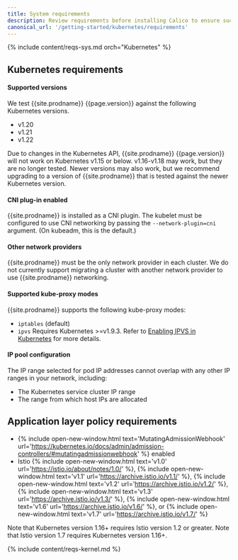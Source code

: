 ```yaml
---
title: System requirements
description: Review requirements before installing Calico to ensure success.
canonical_url: '/getting-started/kubernetes/requirements'
---
```


{% include content/reqs-sys.md orch="Kubernetes" %}

## Kubernetes requirements

#### Supported versions

We test {{site.prodname}} {{page.version}} against the following Kubernetes versions.

- v1.20
- v1.21
- v1.22

Due to changes in the Kubernetes API, {{site.prodname}} {{page.version}} will not work
on Kubernetes v1.15 or below.  v1.16-v1.18 may work, but they are no longer tested. 
Newer versions may also work, but we recommend upgrading to a version of {{site.prodname}}
that is tested against the newer Kubernetes version.

#### CNI plug-in enabled

{{site.prodname}} is installed as a CNI plugin. The kubelet must be configured
to use CNI networking by passing the `--network-plugin=cni` argument. (On
kubeadm, this is the default.)

#### Other network providers

{{site.prodname}} must be the only network provider in each cluster. We do
not currently support migrating a cluster with another network provider to
use {{site.prodname}} networking.

#### Supported kube-proxy modes

{{site.prodname}} supports the following kube-proxy modes:
- `iptables` (default)
- `ipvs` Requires Kubernetes >=v1.9.3. Refer to
  [Enabling IPVS in Kubernetes](../../networking/enabling-ipvs) for more details.

#### IP pool configuration

The IP range selected for pod IP addresses cannot overlap with any other
IP ranges in your network, including:

- The Kubernetes service cluster IP range
- The range from which host IPs are allocated

## Application layer policy requirements

- {% include open-new-window.html text='MutatingAdmissionWebhook' url='https://kubernetes.io/docs/admin/admission-controllers/#mutatingadmissionwebhook' %} enabled
- Istio {% include open-new-window.html text='v1.0' url='https://istio.io/about/notes/1.0/' %}, {% include open-new-window.html text='v1.1' url='https://archive.istio.io/v1.1/' %}, {% include open-new-window.html text='v1.2' url='https://archive.istio.io/v1.2/' %}, {% include open-new-window.html text='v1.3' url='https://archive.istio.io/v1.3/' %}, {% include open-new-window.html text='v1.6' url='https://archive.istio.io/v1.6/' %}, or {% include open-new-window.html text='v1.7' url='https://archive.istio.io/v1.7/' %}

Note that Kubernetes version 1.16+ requires Istio version 1.2 or greater.
Note that Istio version 1.7 requires Kubernetes version 1.16+.

{% include content/reqs-kernel.md %}
